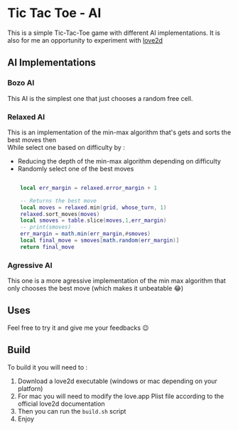# Tic Tac Toe - AI

This is a simple Tic-Tac-Toe game with different AI implementations.
It is also for me an opportunity to experiment with [love2d](https://love2d.org/)

## AI Implementations

### Bozo AI

This AI is the simplest one that just chooses a random free cell.

### Relaxed AI

This is an implementation of the min-max algorithm that's gets and sorts the best moves then <br/>
While select one based on difficulty by : 

- Reducing the depth of the min-max algorithm depending on difficulty
- Randomly select one of the best moves 

```lua

    local err_margin = relaxed.error_margin + 1

    -- Returns the best move
    local moves = relaxed.min(grid, whose_turn, 1)
    relaxed.sort_moves(moves)
    local smoves = table.slice(moves,1,err_margin)
    -- print(smoves)
    err_margin = math.min(err_margin,#smoves)
    local final_move = smoves[math.random(err_margin)]
    return final_move

```

### Agressive AI

This one is a more agressive implementation of the min max algorithm that only chooses the best move (which makes it unbeatable 😂)

## Uses

Feel free to try it and give me your feedbacks 😉


## Build

To build it you will need to :
1. Download a love2d executable (windows or mac depending on your platforn)
2. For mac you will need to modify the love.app Plist file according to the official love2d documentation
3. Then you can run the `build.sh` script
4. Enjoy